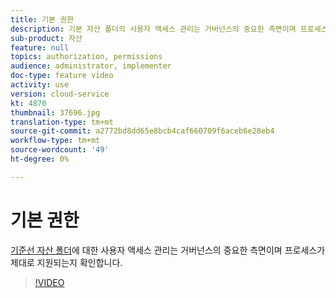```yaml
---
title: 기본 권한
description: 기본 자산 폴더의 사용자 액세스 관리는 거버넌스의 중요한 측면이며 프로세스가 제대로 지원되는지 확인합니다.
sub-product: 자산
feature: null
topics: authorization, permissions
audience: administrator, implementer
doc-type: feature video
activity: use
version: cloud-service
kt: 4870
thumbnail: 37696.jpg
translation-type: tm+mt
source-git-commit: a2772bd8dd65e8bcb4caf660709f6aceb6e28eb4
workflow-type: tm+mt
source-wordcount: '49'
ht-degree: 0%

---
```



# 기본 권한

[기준선 자산 폴더](./baseline-folders.md)에 대한 사용자 액세스 관리는 거버넌스의 중요한 측면이며 프로세스가 제대로 지원되는지 확인합니다.

>[!VIDEO](https://video.tv.adobe.com/v/37696/?quality=12&learn=on&hidetitle=true)
